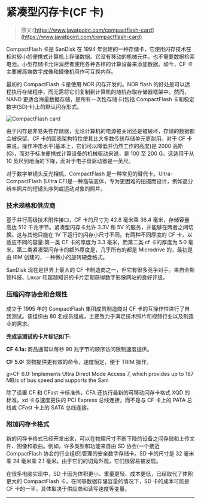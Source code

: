 # 紧凑型闪存卡(CF 卡)

> 原文:[https://www.javatpoint.com/compactflash-card](https://www.javatpoint.com/compactflash-card)

CompactFlash 卡是 SanDisk 在 1994 年创建的一种存储卡，它使用闪存技术在相对较小的便携式计算机上存储数据。它没有移动的机械元件，也不需要数据检索电池。小型存储卡允许消费者使用各种各样的计算设备来添加数据。如今，CF 卡主要被高端数字成像和摄像机用作可互换内存。

最初的 CompactFlash 卡是使用 NOR 闪存开发的。NOR flash 的好处是可以远程执行存储程序，而无需将它们复制到计算机的随机存取存储器框架中。然而，NAND 更适合海量数据存储，是所有一次性存储卡(包括 CompactFlash 卡和稳定数字(SD)卡)上的默认闪存形式。

![CompactFlash card](../Images/2614733e1d66be6ad99e98d81123b59c.png)

由于闪存是非易失性存储器，无论计算机的电源被关闭还是被破坏，存储的数据都会被保留。CF 卡的固态架构特性使其比大多数传统存储单元更耐用。对于 CF 卡来说，操作冲击水平(基本上，它们可以降低并仍然工作的高度)是 2000 高斯(G)，而对于标准便携式计算设备的机械驱动来说，是 100 至 200 G。这适用于从 10 英尺到地面的下降，而对于电子盘驱动器是一英尺。

对于数字单镜头反光相机，CompactFlash 是一种常见的替代卡。Ultra-CompactFlash (Ultra CF)是一种高端变体，专为更困难的拍摄而设计，例如高分辨率照片的短镜头序列或运动对象的照片。

### 技术规格和供应商

基于并行高级技术附件接口，CF 卡的尺寸为 42.8 毫米乘 36.4 毫米，存储容量高达 512 千兆字节。紧凑型闪存卡允许 3.3V 和 5V 的服务，并能够在两者之间切换。这与其他只能在 1V 下运行的闪存小尺寸不同。有两种不同厚度的 CF 卡，以适应不同的容量:第一类 CF 卡的厚度为 3.3 毫米，而第二类 cf 卡的厚度为 5.0 毫米。第二类紧凑型闪存卡的额外厚度是，几乎所有的都是 Microdrive 的，最初是由 IBM 创建的，一种微小的旋转硬盘格式。

SanDisk 现在是世界上最大的 CF 卡制造商之一，但它有很多竞争对手。来自金斯顿科技、Lexar 和超越知识的卡片定期获得数字影像网站的良好评级。

### 压缩闪存协会和合规性

成立于 1995 年的 CompactFlash 集团成员制造商对 CF 卡的互操作性进行了自我测试。该组织由 80 名成员组成，主要致力于满足技术照片和视频行业以及制造业的需求。

**完成该测试的卡片标记如下:**

**CF 4.1a:** 商品通常以每秒 90 兆字节的顺序访问限制速度提供。

**CF 5.0:** 货物提供更有效的命令，速度恒定，便于 TRIM 操作。

g>CF 6.0: Implements Ultra Direct Mode Access 7, which provides up to 167 MB/s of bus speed and supports the Sani

除了设置 CF 和 CFast 卡标准外，CFA 还执行最新的可移动闪存卡格式 XQD 的标准。xd 卡与速度更快的 PCI Express 总线连接，而不是与 CF 卡上的 PATA 总线或 CFast 卡上的 SATA 总线连接。

### 附加闪存卡格式

新的闪存卡格式已经开发出来，可以在物理尺寸不断下降的设备之间存储和上传文件、图像和歌曲。例如，许多类型和功能来自由 SD 协会(一个接近 CompactFlash 协会的行业组织)管理的安全数字存储卡。SD 卡的尺寸是 32 毫米乘 24 毫米乘 2.1 毫米。由于它们的切角外观，它们很容易被发现。

在很多电脑实现中，SD 卡因为体积更小、重量更轻、成本更低，已经取代了体积更大的 CompactFlash 卡。在同等数据存储容量的情况下，SD 卡的成本可能是 CF 卡的一半，具体取决于供应商和读写速度等变量。

* * *